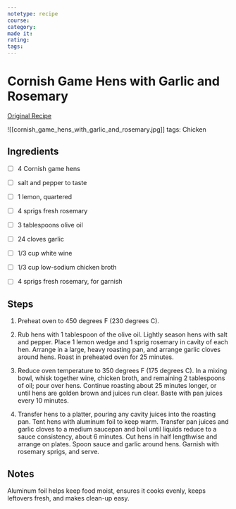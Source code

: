 ```yaml
---
notetype: recipe
course:
category:
made it:
rating:
tags:
---
```

# Cornish Game Hens with Garlic and Rosemary

[Original Recipe](https://www.allrecipes.com/recipe/8938/cornish-game-hens-with-garlic-and-rosemary)

![[cornish_game_hens_with_garlic_and_rosemary.jpg]]
tags: Chicken

## Ingredients
- [ ] 4 Cornish game hens- [ ] salt and pepper to taste- [ ] 1 lemon, quartered- [ ] 4 sprigs fresh rosemary- [ ] 3 tablespoons olive oil- [ ] 24 cloves garlic- [ ] 1/3 cup white wine- [ ] 1/3 cup low-sodium chicken broth- [ ] 4 sprigs fresh rosemary, for garnish

## Steps
1) Preheat oven to 450 degrees F (230 degrees C).

2) Rub hens with 1 tablespoon of the olive oil. Lightly season hens with salt and pepper. Place 1 lemon wedge and 1 sprig rosemary in cavity of each hen. Arrange in a large, heavy roasting pan, and arrange garlic cloves around hens. Roast in preheated oven for 25 minutes.

3) Reduce oven temperature to 350 degrees F (175 degrees C). In a mixing bowl, whisk together wine, chicken broth, and remaining 2 tablespoons of oil; pour over hens. Continue roasting about 25 minutes longer, or until hens are golden brown and juices run clear. Baste with pan juices every 10 minutes.

4) Transfer hens to a platter, pouring any cavity juices into the roasting pan. Tent hens with aluminum foil to keep warm. Transfer pan juices and garlic cloves to a medium saucepan and boil until liquids reduce to a sauce consistency, about 6 minutes. Cut hens in half lengthwise and arrange on plates. Spoon sauce and garlic around hens. Garnish with rosemary sprigs, and serve.


## Notes
Aluminum foil helps keep food moist, ensures it cooks evenly, keeps leftovers fresh, and makes clean-up easy.

